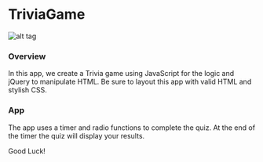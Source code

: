 # TriviaGame

![alt tag](http://i.imgur.com/GUM1cHN.png)

### Overview

In this app, we create a Trivia game using JavaScript for the logic and jQuery to manipulate HTML. Be sure to layout this app with valid HTML and stylish CSS.



### App

The app uses a timer and radio functions to complete the quiz. At the end of the timer the quiz will display your results.

Good Luck!






